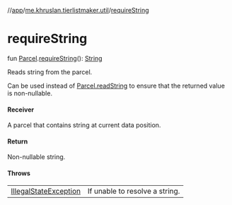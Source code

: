 //[app](../../index.md)/[me.khruslan.tierlistmaker.util](index.md)/[requireString](require-string.md)

# requireString

fun [Parcel](https://developer.android.com/reference/kotlin/android/os/Parcel.html).[requireString](require-string.md)(): [String](https://kotlinlang.org/api/latest/jvm/stdlib/kotlin/-string/index.html)

Reads string from the parcel.

Can be used instead of [Parcel.readString](https://developer.android.com/reference/kotlin/android/os/Parcel.html#readstring) to ensure that the returned value is non-nullable.

#### Receiver

A parcel that contains string at current data position.

#### Return

Non-nullable string.

#### Throws

| | |
|---|---|
| [IllegalStateException](https://kotlinlang.org/api/latest/jvm/stdlib/kotlin/-illegal-state-exception/index.html) | If unable to resolve a string. |
